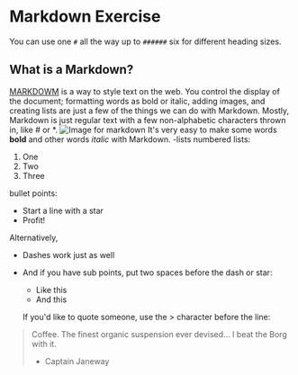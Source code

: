 # Markdown Exercise
You can use one `#` all the way up to `######` six for different heading sizes.
## What is a Markdown?
[MARKDOWM](https://guides.github.com/features/mastering-markdown/) is a way to style text on the web. You control the display of the document; formatting words as bold or italic, adding images, and creating lists are just a few of the things we can do with Markdown. Mostly, Markdown is just regular text with a few non-alphabetic characters thrown in, like # or *.
![Image for markdown](https://image.shutterstock.com/z/stock-vector-markdown-icon-of-types-color-black-and-white-outline-isolated-vector-sign-symbol-1428597494.jpg)
It's very easy to make some words **bold** and other words *italic* with Markdown.
-lists
numbered lists:

1. One
2. Two
3. Three

 bullet points:

* Start a line with a star
* Profit!

Alternatively,

- Dashes work just as well
- And if you have sub points, put two spaces before the dash or star:
  - Like this
  - And this
  
  If you'd like to quote someone, use the > character before the line:

> Coffee. The finest organic suspension ever devised... I beat the Borg with it.
> - Captain Janeway
